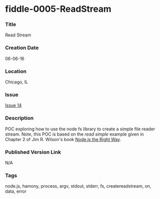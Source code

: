 fiddle-0005-ReadStream
======

### Title

Read Stream


### Creation Date

06-06-16


### Location

Chicago, IL


### Issue

[Issue 14](https://github.com/bradyhouse/house/issues/14)

### Description

POC exploring how to use the node fs library to create a simple file reader stream.  Note, this POC is based on the 
_read simple_ example given in Chapter 2 of Jim R. Wilson's book [Node.js the Right Way](https://pragprog.com/book/jwnode/node-js-the-right-way).


### Published Version Link

N/A


### Tags

node.js, hamony, process, argv, stdout, stderr, fs, createreadstream, on, data, error
